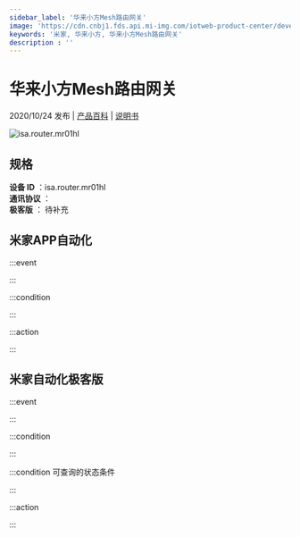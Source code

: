 ```yaml
---
sidebar_label: '华来小方Mesh路由网关'
image: 'https://cdn.cnbj1.fds.api.mi-img.com/iotweb-product-center/developer_1594718208003r7CeEQZ4.png?GalaxyAccessKeyId=AKVGLQWBOVIRQ3XLEW&Expires=9223372036854775807&Signature=qYModUW777LaLDgIKNbPZL0KeU4='
keywords: '米家, 华来小方, 华来小方Mesh路由网关'
description : ''
---
```

# 华来小方Mesh路由网关

2020/10/24 发布 | [产品百科](https://home.mi.com/webapp/content/baike/product/index.html?model=isa.router.mr01hl/) | [说明书](https://home.mi.com/views/introduction.html?model=isa.router.mr01hl&region=cn)

![isa.router.mr01hl](https://cdn.cnbj1.fds.api.mi-img.com/iotweb-product-center/developer_1594718208003r7CeEQZ4.png?GalaxyAccessKeyId=AKVGLQWBOVIRQ3XLEW&Expires=9223372036854775807&Signature=qYModUW777LaLDgIKNbPZL0KeU4=)

## 规格  
> 
**设备 ID** ：isa.router.mr01hl  
**通讯协议** ：  
**极客版**  ： 待补充 


## 米家APP自动化  

:::event  

:::

:::condition  

:::

:::action   

:::

## 米家自动化极客版  

:::event  

:::

:::condition  

:::

:::condition 可查询的状态条件  

:::

:::action  

:::

        
